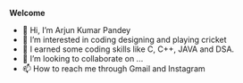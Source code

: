 **Welcome**
- 👋 Hi, I’m Arjun Kumar Pandey
- 👀 I’m interested in coding designing and playing cricket
- 🌱 I earned some coding skills like C, C++, JAVA and DSA.
- 💞️ I’m looking to collaborate on ...
- 📫 How to reach me through Gmail and Instagram

<!---
arjunkumarpandey/arjunkumarpandey is a ✨ special ✨ repository because its `README.md` (this file) appears on your GitHub profile.
You can click the Preview link to take a look at your changes.
--->
